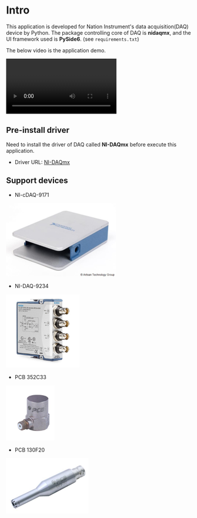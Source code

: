 # Intro
This application is developed for Nation Instrument's data acquisition(DAQ) device by Python. The package controlling core of DAQ is **nidaqmx**, and the UI framework used is **PySide6**. (see `requirements.txt`)

The below video is the application demo.

<video src="https://github.com/liupoyip/myDAQ/assets/52535343/e4cfc2b7-d42b-4191-8a2f-c438fab0ba47"></video>


## Pre-install driver
Need to install the driver of DAQ called **NI-DAQmx** before execute this application. 
- Driver URL: [NI-DAQmx](https://www.ni.com/en/support/downloads/drivers/download.ni-daq-mx.html)


## Support devices
- NI-cDAQ-9171

<img src="description/NI_cDAQ-9171.jpg" name="NI-cDAQ-9171" height="200">

- NI-DAQ-9234

<img src="description/NI_DAQ-9234.jpg" name="NI-DAQ-9234" height="200">

- PCB 352C33

<img src="description/pcb_352c33.jpg" name="PCB 352C33" height="150">

- PCB 130F20

<img src="description/pcb_130f20.jpg" name="PCB 130F20" height="150">